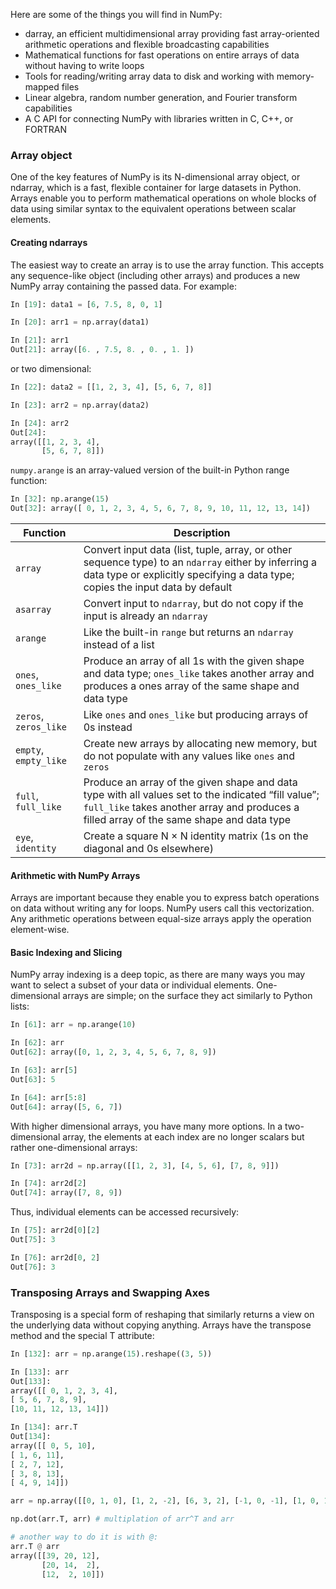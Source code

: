 Here are some of the things you will find in NumPy:
- darray, an efficient multidimensional array providing fast array-oriented arithmetic operations and flexible broadcasting capabilities
- Mathematical functions for fast operations on entire arrays of data without having to write loops
- Tools for reading/writing array data to disk and working with memory-mapped files
- Linear algebra, random number generation, and Fourier transform capabilities
- A C API for connecting NumPy with libraries written in C, C++, or FORTRAN

### Array object
One of the key features of NumPy is its N-dimensional array object, or ndarray, which is a fast, flexible container for large datasets in Python. Arrays enable you to perform mathematical operations on whole blocks of data using similar syntax to the equivalent operations between scalar elements.

#### Creating ndarrays
The easiest way to create an array is to use the array function. This accepts any sequence-like object (including other arrays) and produces a new NumPy array containing the passed data. For example:
```python
In [19]: data1 = [6, 7.5, 8, 0, 1]

In [20]: arr1 = np.array(data1)

In [21]: arr1
Out[21]: array([6. , 7.5, 8. , 0. , 1. ])
```
 or two dimensional: 
```python
In [22]: data2 = [[1, 2, 3, 4], [5, 6, 7, 8]]

In [23]: arr2 = np.array(data2)

In [24]: arr2
Out[24]:
array([[1, 2, 3, 4],
       [5, 6, 7, 8]]) 
```


`numpy.arange` is an array-valued version of the built-in Python range function:
```python
In [32]: np.arange(15)
Out[32]: array([ 0, 1, 2, 3, 4, 5, 6, 7, 8, 9, 10, 11, 12, 13, 14])
```


| Function             | Description                                                                                                    |
|----------------------|----------------------------------------------------------------------------------------------------------------|
| `array`             | Convert input data (list, tuple, array, or other sequence type) to an `ndarray` either by inferring a data type or explicitly specifying a data type; copies the input data by default |
| `asarray`           | Convert input to `ndarray`, but do not copy if the input is already an `ndarray`                               |
| `arange`            | Like the built-in `range` but returns an `ndarray` instead of a list                                           |
| `ones`, `ones_like` | Produce an array of all 1s with the given shape and data type; `ones_like` takes another array and produces a ones array of the same shape and data type |
| `zeros`, `zeros_like` | Like `ones` and `ones_like` but producing arrays of 0s instead                                               |
| `empty`, `empty_like` | Create new arrays by allocating new memory, but do not populate with any values like `ones` and `zeros`       |
| `full`, `full_like` | Produce an array of the given shape and data type with all values set to the indicated “fill value”; `full_like` takes another array and produces a filled array of the same shape and data type |
| `eye`, `identity`   | Create a square N × N identity matrix (1s on the diagonal and 0s elsewhere)                                    |


#### Arithmetic with NumPy Arrays
Arrays are important because they enable you to express batch operations on data without writing any for loops. NumPy users call this vectorization. Any arithmetic operations between equal-size arrays apply the operation element-wise.


#### Basic Indexing and Slicing
NumPy array indexing is a deep topic, as there are many ways you may want to select a subset of your data or individual elements. One-dimensional arrays are simple; on the surface they act similarly to Python lists:
```python
In [61]: arr = np.arange(10)

In [62]: arr
Out[62]: array([0, 1, 2, 3, 4, 5, 6, 7, 8, 9])

In [63]: arr[5]
Out[63]: 5

In [64]: arr[5:8]
Out[64]: array([5, 6, 7])
```

With higher dimensional arrays, you have many more options. In a two-dimensional
array, the elements at each index are no longer scalars but rather one-dimensional
arrays:
```python
In [73]: arr2d = np.array([[1, 2, 3], [4, 5, 6], [7, 8, 9]])

In [74]: arr2d[2]
Out[74]: array([7, 8, 9])
```
Thus, individual elements can be accessed recursively:
```python
In [75]: arr2d[0][2]
Out[75]: 3

In [76]: arr2d[0, 2]
Out[76]: 3
```


### Transposing Arrays and Swapping Axes
Transposing is a special form of reshaping that similarly returns a view on the underlying data without copying anything. Arrays have the transpose method and the special T attribute:
```python
In [132]: arr = np.arange(15).reshape((3, 5))

In [133]: arr
Out[133]:
array([[ 0, 1, 2, 3, 4],
[ 5, 6, 7, 8, 9],
[10, 11, 12, 13, 14]])

In [134]: arr.T
Out[134]:
array([[ 0, 5, 10],
[ 1, 6, 11],
[ 2, 7, 12],
[ 3, 8, 13],
[ 4, 9, 14]])
```

```python
arr = np.array([[0, 1, 0], [1, 2, -2], [6, 3, 2], [-1, 0, -1], [1, 0, 1]])

np.dot(arr.T, arr) # multiplation of arr^T and arr

# another way to do it is with @:
arr.T @ arr
array([[39, 20, 12],
       [20, 14,  2],
       [12,  2, 10]])

```